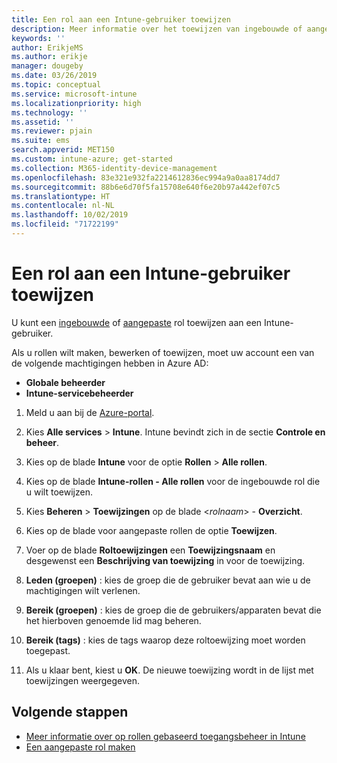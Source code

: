 ```yaml
---
title: Een rol aan een Intune-gebruiker toewijzen
description: Meer informatie over het toewijzen van ingebouwde of aangepaste rollen aan gebruikers in Microsoft Intune.
keywords: ''
author: ErikjeMS
ms.author: erikje
manager: dougeby
ms.date: 03/26/2019
ms.topic: conceptual
ms.service: microsoft-intune
ms.localizationpriority: high
ms.technology: ''
ms.assetid: ''
ms.reviewer: pjain
ms.suite: ems
search.appverid: MET150
ms.custom: intune-azure; get-started
ms.collection: M365-identity-device-management
ms.openlocfilehash: 83e321e932fa2214612836ec994a9a0aa8174dd7
ms.sourcegitcommit: 88b6e6d70f5fa15708e640f6e20b97a442ef07c5
ms.translationtype: HT
ms.contentlocale: nl-NL
ms.lasthandoff: 10/02/2019
ms.locfileid: "71722199"
---
```

# <a name="assign-a-role-to-an-intune-user"></a>Een rol aan een Intune-gebruiker toewijzen

U kunt een [ingebouwde](role-based-access-control.md#built-in-roles) of [aangepaste](create-custom-role.md) rol toewijzen aan een Intune-gebruiker.

Als u rollen wilt maken, bewerken of toewijzen, moet uw account een van de volgende machtigingen hebben in Azure AD:
- **Globale beheerder**
- **Intune-servicebeheerder**

1. Meld u aan bij de [Azure-portal](https://portal.azure.com).

2. Kies **Alle services** > **Intune**. Intune bevindt zich in de sectie **Controle en beheer**.

3. Kies op de blade **Intune** voor de optie **Rollen** > **Alle rollen**.

4. Kies op de blade **Intune-rollen - Alle rollen** voor de ingebouwde rol die u wilt toewijzen.

5. Kies **Beheren** > **Toewijzingen** op de blade <*rolnaam*> - **Overzicht**.

6. Kies op de blade voor aangepaste rollen de optie **Toewijzen**.

7. Voer op de blade **Roltoewijzingen** een **Toewijzingsnaam** en desgewenst een **Beschrijving van toewijzing** in voor de toewijzing.

8. **Leden (groepen)** : kies de groep die de gebruiker bevat aan wie u de machtigingen wilt verlenen.

9. **Bereik (groepen)** : kies de groep die de gebruikers/apparaten bevat die het hierboven genoemde lid mag beheren.

10. **Bereik (tags)** : kies de tags waarop deze roltoewijzing moet worden toegepast.

11. Als u klaar bent, kiest u **OK**. De nieuwe toewijzing wordt in de lijst met toewijzingen weergegeven.


## <a name="next-steps"></a>Volgende stappen
- [Meer informatie over op rollen gebaseerd toegangsbeheer in Intune](role-based-access-control.md)
- [Een aangepaste rol maken](create-custom-role.md)
